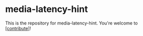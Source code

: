 # media-latency-hint

This is the repository for media-latency-hint. You're welcome to
[[contribute]](CONTRIBUTING.md)!
